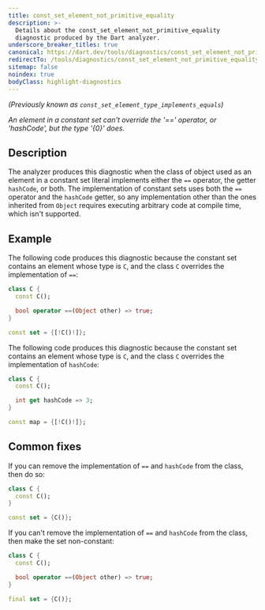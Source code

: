```yaml
---
title: const_set_element_not_primitive_equality
description: >-
  Details about the const_set_element_not_primitive_equality
  diagnostic produced by the Dart analyzer.
underscore_breaker_titles: true
canonical: https://dart.dev/tools/diagnostics/const_set_element_not_primitive_equality
redirectTo: /tools/diagnostics/const_set_element_not_primitive_equality
sitemap: false
noindex: true
bodyClass: highlight-diagnostics
---
```


_(Previously known as `const_set_element_type_implements_equals`)_

_An element in a constant set can't override the '==' operator, or 'hashCode', but the type '{0}' does._

## Description

The analyzer produces this diagnostic when the class of object used as an
element in a constant set literal implements either the `==` operator, the
getter `hashCode`, or both. The implementation of constant sets uses both
the `==` operator and the `hashCode` getter, so any implementation other
than the ones inherited from `Object` requires executing arbitrary code at
compile time, which isn't supported.

## Example

The following code produces this diagnostic because the constant set
contains an element whose type is `C`, and the class `C` overrides the
implementation of `==`:

```dart
class C {
  const C();

  bool operator ==(Object other) => true;
}

const set = {[!C()!]};
```

The following code produces this diagnostic because the constant set
contains an element whose type is `C`, and the class `C` overrides the
implementation of `hashCode`:

```dart
class C {
  const C();

  int get hashCode => 3;
}

const map = {[!C()!]};
```

## Common fixes

If you can remove the implementation of `==` and `hashCode` from the
class, then do so:

```dart
class C {
  const C();
}

const set = {C()};
```

If you can't remove the implementation of `==` and `hashCode` from the
class, then make the set non-constant:

```dart
class C {
  const C();

  bool operator ==(Object other) => true;
}

final set = {C()};
```
